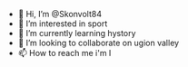 - 👋 Hi, I’m @Skonvolt84
- 👀 I’m interested in sport
- 🌱 I’m currently learning hystory
- 💞️ I’m looking to collaborate on ugion valley
- 📫 How to reach me i'm I

<!---v
Skonvolt84/Skonvolt84 is a ✨ special ✨ repository because its `README.md` (this file) appears on your GitHub profile.
You can click the Preview link to take a look at your changes.
--->
